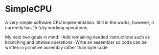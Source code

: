 # SimpleCPU
 A very simple software CPU implementation. 
 Still in the works, however, it currently has 15 fully working operations.
 
 My next two goals in mind:
	-Add remaining needed instructions such as branching and bitwise operations
	-Write an assembler so code can be written in primitive assembly rather than byte code
